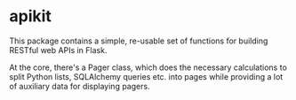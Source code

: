 # apikit

This package contains a simple, re-usable set of functions for building
RESTful web APIs in Flask.

At the core, there's a Pager class, which does the necessary calculations
to split Python lists, SQLAlchemy queries etc. into pages while providing
a lot of auxiliary data for displaying pagers.


